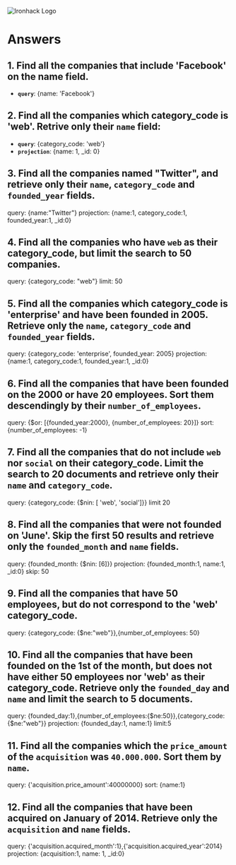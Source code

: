 ![Ironhack Logo](https://i.imgur.com/1QgrNNw.png)

# Answers

## 1. Find all the companies that include 'Facebook' on the **name** field.

 - **`query`**: {name: 'Facebook'}
 
 ## 2. Find all the companies which **category_code** is 'web'. Retrive only their `name` field:

 - **`query`**: {category_code: 'web'}
 - **`projection`**: {name: 1, _id: 0}

## 3. Find all the companies named "Twitter", and retrieve only their `name`, `category_code` and `founded_year` fields.

query: {name:"Twitter"}
projection: {name:1, category_code:1, founded_year:1, _id:0}

## 4. Find all the companies who have `web` as their **category_code**, but limit the search to 50 companies.

query: {category_code: "web"}
limit: 50

## 5. Find all the companies which **category_code** is 'enterprise' and have been founded in 2005. Retrieve only the `name`, `category_code` and `founded_year` fields.

query: {category_code: 'enterprise', founded_year: 2005}
projection: {name:1, category_code:1, founded_year:1, _id:0}


## 6. Find all the companies that have been **founded** on the 2000 or have 20 **employees**. Sort them descendingly by their `number_of_employees`.

query: {$or: [{founded_year:2000}, {number_of_employees: 20}]}
sort: {number_of_employees: -1}

## 7. Find all the companies that do not include `web` nor `social` on their **category_code**. Limit the search to 20 documents and retrieve only their `name` and `category_code`.

query: {category_code: {$nin: [ 'web', 'social']}}
limit 20

## 8. Find all the companies that were not **founded** on 'June'. Skip the first 50 results and retrieve only the `founded_month` and `name` fields.

query: {founded_month: {$nin: [6]}}
projection: {founded_month:1, name:1, _id:0}
skip: 50

## 9. Find all the companies that have 50 employees, but do not correspond to the 'web' **category_code**. 

query: {category_code: {$ne:"web"}},{number_of_employees: 50}

## 10. Find all the companies that have been founded on the 1st of the month, but does not have either 50 employees nor 'web' as their **category_code**. Retrieve only the `founded_day` and `name` and limit the search to 5 documents.

query: {founded_day:1},{number_of_employees:{$ne:50}},{category_code:{$ne:"web"}}
projection: {founded_day:1, name:1}
limit:5

## 11. Find all the companies which the `price_amount` of the `acquisition` was **`40.000.000`**. Sort them by `name`.

query: {'acquisition.price_amount':40000000}
sort: {name:1}

## 12. Find all the companies that have been acquired on January of 2014. Retrieve only the `acquisition` and `name` fields.

query: {'acquisition.acquired_month':1},{'acquisition.acquired_year':2014}
projection: {acquisition:1, name: 1, _id:0}